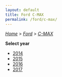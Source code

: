 ```yaml
---
layout: default
title: Ford C-MAX
permalink: /ford/c-max/
---
```

[*Home*](/) > [*Ford*](/ford/) > [*C-MAX*](/ford/c-max/)

**Select year**

- [2014](/ford/c-max/2014/)
- [2015](/ford/c-max/2015/)
- [2016](/ford/c-max/2016/)
- [2017](/ford/c-max/2017/)
